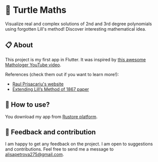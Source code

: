 # :turtle: Turtle Maths

Visualize real and complex solutions of 2nd and 3rd degree polynomials using forgotten Lill's method! Discover interesting mathematical idea.

## :clipboard: About

This project is my first app in Flutter. It was inspired by [this awesome Mathologer YouTube video](https://www.youtube.com/watch?v=IUC-8P0zXe8). 

 References (check them out if you want to learn more!):

- [Raul Prisacariu's website](https://docs.flutter.dev/get-started/codelab](https://www.raulprisacariu.com/math/lills-method-and-geometric-solutions-to-quadratic-equation-with-complex-roots/))
- [Extending Lill’s Method of 1867 paper](https://web.archive.org/web/20100502013959/http://www.concentric.net/~pvb/ALG/rightpaths.html)

## :rocket: How to use?

You download my app from [Rustore platform](https://www.rustore.ru/catalog/app/com.example.turtle_maths).

## :thought_balloon: Feedback and contribution

I am happy to get any feedback on the project. I am open to suggestions and contributions. Feel free to send me a message to [alisapetrova275@gmail.com]().
